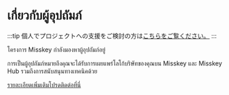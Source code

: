 # เกี่ยวกับผู้อุปถัมภ์

:::tip
個人でプロジェクトへの支援をご検討の方は[こちらをご覧ください。](/docs/donate/)
:::

โครงการ Misskey กำลังมองหาผู้อุปถัมภ์อยู่

การเป็นผู้อุปถัมภ์หมายถึงคุณจะได้รับการเผยแพร่โลโก้บริษัทของคุณบน Misskey และ Misskey Hub รวมถึงการสนับสนุนทางเทคนิคด้วย

[รายละเอียดเพิ่มเติมโปรดติดต่อที่นี่](/contact/)
